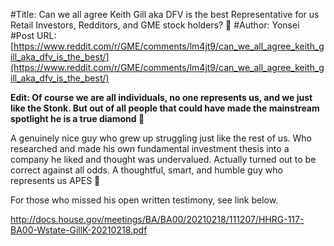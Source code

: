 #Title: Can we all agree Keith Gill aka DFV is the best Representative for us Retail Investors, Redditors, and GME stock holders? 🦍
#Author: Yonsei
#Post URL: [https://www.reddit.com/r/GME/comments/lm4jt9/can_we_all_agree_keith_gill_aka_dfv_is_the_best/](https://www.reddit.com/r/GME/comments/lm4jt9/can_we_all_agree_keith_gill_aka_dfv_is_the_best/)


**Edit: Of course we are all individuals, no one represents us, and we just like the Stonk. But out of all people that could have made the mainstream spotlight he is a true diamond 💎**

A genuinely nice guy who grew up struggling just like the rest of us. Who researched and made his own fundamental investment thesis into a company he liked and thought was undervalued. Actually turned out to be correct against all odds. A thoughtful, smart, and humble guy who represents us APES 🦍 

For those who missed his open written testimony, see link below.

http://docs.house.gov/meetings/BA/BA00/20210218/111207/HHRG-117-BA00-Wstate-GillK-20210218.pdf